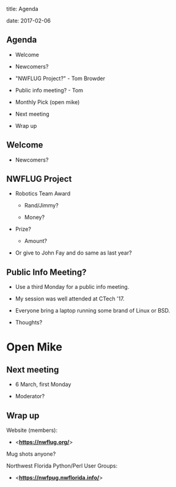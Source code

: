title: Agenda
<!-- insert-file headers.md -->
date: 2017-02-06

## Agenda

- Welcome

- Newcomers?

- "NWFLUG Project?" - Tom Browder

- Public info meeting? - Tom

- Monthly Pick (open mike)

- Next meeting

- Wrap up

## Welcome

- Newcomers?

## NWFLUG Project

- Robotics Team Award

    - Rand/Jimmy?

    - Money?

- Prize?

    - Amount?

- Or give to John Fay and do same as last year?

## Public Info Meeting?

- Use a third Monday for a public info meeting.

- My session was well attended at CTech '17.

- Everyone bring a laptop running some brand of Linux or BSD.

- Thoughts?

# Open Mike

## Next meeting

- 6 March, first Monday

- Moderator?

## Wrap up

Website (members):

- <**<https://nwflug.org/>**>

Mug shots anyone?

Northwest Florida Python/Perl User Groups:

- <**<https://nwfpug.nwflorida.info/>**>
